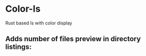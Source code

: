 # Color-ls
Rust based ls with color display

## Adds number of files preview in directory listings:

